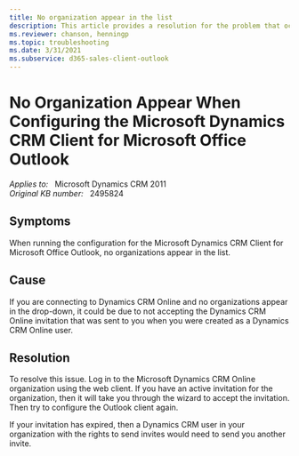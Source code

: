 ```yaml
---
title: No organization appear in the list
description: This article provides a resolution for the problem that occurs when no organizations are available in the dropdown list when you run the configuration for the Microsoft Dynamics CRM Client for Microsoft Office Outlook.
ms.reviewer: chanson, henningp
ms.topic: troubleshooting
ms.date: 3/31/2021
ms.subservice: d365-sales-client-outlook
---
```

# No Organization Appear When Configuring the Microsoft Dynamics CRM Client for Microsoft Office Outlook

_Applies to:_ &nbsp; Microsoft Dynamics CRM 2011  
_Original KB number:_ &nbsp; 2495824

## Symptoms

When running the configuration for the Microsoft Dynamics CRM Client for Microsoft Office Outlook, no organizations appear in the list.

## Cause

If you are connecting to Dynamics CRM Online and no organizations appear in the drop-down, it could be due to not accepting the Dynamics CRM Online invitation that was sent to you when you were created as a Dynamics CRM Online user.

## Resolution

To resolve this issue. Log in to the Microsoft Dynamics CRM Online organization using the web client. If you have an active invitation for the organization, then it will take you through the wizard to accept the invitation. Then try to configure the Outlook client again.

If your invitation has expired, then a Dynamics CRM user in your organization with the rights to send invites would need to send you another invite.
